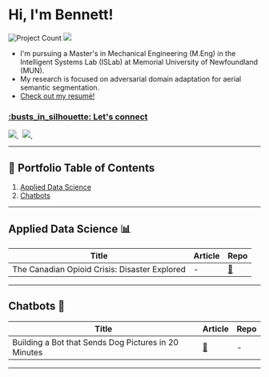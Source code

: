 <h1>Hi, I'm Bennett!</h1>

![Project Count](https://komarev.com/ghpvc/?username=bempt&color=2ea44f) ![](https://img.shields.io/static/v1?label=Project+count&message=2&color=2ea44f)

- I'm pursuing a Master's in Mechanical Engineering (M.Eng) in the Intelligent Systems Lab (ISLab) at Memorial University of Newfoundland (MUN).
- My research is focused on adversarial domain adaptation for aerial semantic segmentation.
- <a href="https://github.com/bempt/resume/blob/main/Bennett_Newhook_Resume.pdf">Check out my resumé!
  
<h3> :busts_in_silhouette: Let's connect</h3>
<div>
    <a href="https://www.linkedin.com/in/bennett-newhook/" target="_blank">
        <img src="https://img.shields.io/badge/LinkedIn-0077B5?style=for-the-badge&logo=linkedin&logoColor=white">
    </a>&nbsp
    <a href="https://medium.com/@bennettnewhook/" target="_blank">
        <img src="https://img.shields.io/badge/Medium-12100E?style=for-the-badge&logo=medium&logoColor=white">
    </a>&nbsp
</div>

<!-- [![GitHub stats](https://github-readme-stats.vercel.app/api?username=bempt)](https://github.com/bempt) -->

___

## :book: Portfolio Table of Contents

1.  [Applied Data Science](#applied-data-science)
2.  [Chatbots](#chatbots)


___
<a name="applied-data-science"></a>
## Applied Data Science :bar_chart:
| Title | Article | Repo |
| --- | --- | --- |
| The Canadian Opioid Crisis: Disaster Explored | - | [:link:](https://github.com/bempt/Opioids-in-Canada-EDA) |


___
<a name="chatbots"></a>
## Chatbots :robot:
| Title | Article | Repo |
| --- | --- | --- |
| Building a Bot that Sends Dog Pictures in 20 Minutes | [:link:](https://medium.com/a-chatbots-life/building-a-bot-that-sends-dog-pictures-in-20-minutes-b2e2fbee0823)  | - |

___

  






<!--
| Placeholder | [:link:](article_link) | [:link:](github_link) |
<a name=" "></a>
-->
